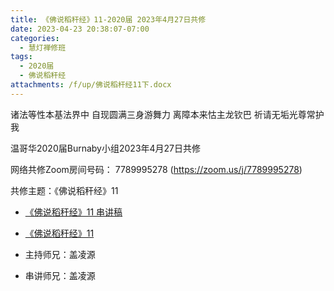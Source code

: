 ```yaml
---
title: 《佛说稻秆经》11-2020届 2023年4月27日共修
date: 2023-04-23 20:38:07-07:00
categories:
  - 慧灯禅修班
tags:
  - 2020届
  - 佛说稻秆经
attachments: /f/up/佛说稻杆经11下.docx
---
```

诸法等性本基法界中 自现圆满三身游舞力
离障本来怙主龙钦巴 祈请无垢光尊常护我

温哥华2020届Burnaby小组2023年4月27日共修

网络共修Zoom房间号码： 7789995278 (<https://zoom.us/j/7789995278>)

共修主题：《佛说稻秆经》11

* [《佛说稻秆经》11 串讲稿](/f/up/佛说稻杆经11下.docx)
* [《佛说稻秆经》11](https://www.fohuifayu.com/index.php/huideng-jiangtang/jingdian-jiedu/foshuo-daoganjing/2603-p17082)

* 主持师兄：盖凌源
* 串讲师兄：盖凌源